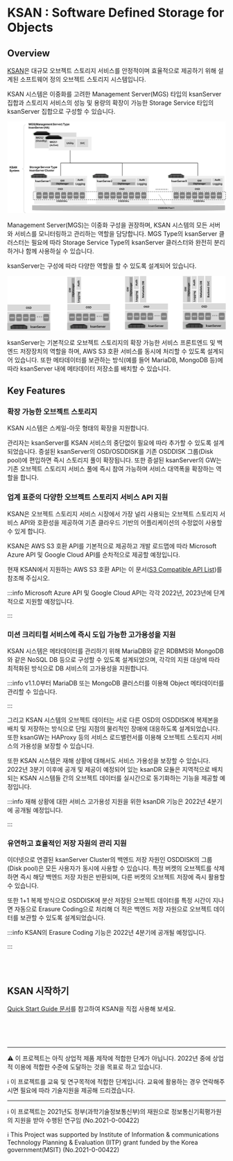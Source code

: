 # KSAN : Software Defined Storage for Objects

## Overview

[KSAN](https://github.com/infinistor/ksan)은 대규모 오브젝트 스토리지 서비스를 안정적이며 효율적으로 제공하기 위해 설계된 소프트웨어 정의 오브젝트 스토리지 시스템입니다.

KSAN 시스템은 이중화를 고려한 Management Server(MGS) 타입의 ksanServer 집합과 스토리지 서비스의 성능 및 용량의 확장이 가능한 Storage Service 타입의 ksanServer 집합으로 구성할 수 있습니다.

![](images/ksansystem_2.png)

Management Server(MGS)는 이중화 구성을 권장하며, KSAN 시스템의 모든 서버와 서비스를 모니터링하고 관리하는 역할을 담당합니다. MGS Type의 ksanServer 클러스터는 필요에 따라 Storage Service Type의 ksanServer 클러스터와 완전히 분리하거나 함께 사용하실 수 있습니다.

ksanServer는 구성에 따라 다양한 역할을 할 수 있도록 설계되어 있습니다.


![](images/ksanserver.png)


ksanServer는 기본적으로 오브젝트 스토리지의 확장 가능한 서비스 프론트엔드 및 백엔드 저장장치의 역할을 하며, AWS S3 호환 서비스를 동시에 처리할 수 있도록 설계되어 있습니다. 또한 메타데이터를 보관하는 방식(예를 들어 MariaDB, MongoDB 등)에 따라 ksanServer 내에 메타데이터 저장소를 배치할 수 있습니다.


## Key Features

### 확장 가능한 오브젝트 스토리지

KSAN 시스템은 스케일-아웃 형태의 확장을 지원합니다.

관리자는 ksanServer를 KSAN 서비스의 중단없이 필요에 따라 추가할 수 있도록 설계되었습니다. 증설된 ksanServer의 OSD/OSDDISK를 기존 OSDDISK 그룹(Disk pool)에 편입하면 즉시 스토리지 풀이 확장됩니다. 또한 증설된 ksanServer의 GW는 기존 오브젝트 스토리지 서비스 풀에 즉시 참여 가능하며 서비스 대역폭을 확장하는 역할을 합니다.


### 업계 표준의 다양한 오브젝트 스토리지 서비스 API 지원

KSAN은 오브젝트 스토리지 서비스 시장에서 가장 널리 사용되는 오브젝트 스토리지 서비스 API와 호환성을 제공하여 기존 클라우드 기반의 어플리케이션의 수정없이 사용할 수 있게 합니다.

KSAN은 AWS S3 호환 API를 기본적으로 제공하고 개발 로드맵에 따라 Microsoft Azure API 및 Google Cloud API를 순차적으로 제공할 예정입니다.

현재 KSAN에서 지원하는 AWS S3 호환 API는 이 문서([S3 Compatible API List](http://vpn.pspace.com:3000/share/d3d24a01-5795-4398-8d90-6c7078efb227/doc/s3-compatible-apis-YQ4FxMK0WO))를 참조해 주십시오.


:::info
Microsoft Azure API 및 Google Cloud API는 각각 2022년, 2023년에 단계적으로 지원할 예정입니다.

:::


### 미션 크리티컬 서비스에 즉시 도입 가능한 고가용성을 지원

KSAN 시스템은 메타데이터를 관리하기 위해 MariaDB와 같은 RDBMS와 MongoDB와 같은 NoSQL DB 등으로 구성할 수 있도록 설계되었으며, 각각의 지원 대상에 따라 최적화된 방식으로 DB 서비스의 고가용성을 지원합니다.


:::info
v1.1.0부터 MariaDB 또는 MongoDB 클러스터를 이용해 Object 메타데이터를 관리할 수 있습니다.

:::

그리고 KSAN 시스템의 오브젝트 데이터는 서로 다른 OSD의 OSDDISK에 복제본을 배치 및 저장하는 방식으로 단일 지점의 물리적인 장애에 대응하도록 설계되었습니다. 또한 ksanGW는 HAProxy 등의 서비스 로드밸런서를 이용해 오브젝트 스토리지 서비스의 가용성을 보장할 수 있습니다.

또한 KSAN 시스템은 재해 상황에 대해서도 서비스 가용성을 보장할 수 있습니다. 2022년 3분기 이후에 공개 및 제공이 예정되어 있는 ksanDR 모듈은 지역적으로 배치되는 KSAN 시스템들 간의 오브젝트 데이터를 실시간으로 동기화하는 기능을 제공할 예정입니다.


:::info
재해 상황에 대한 서비스 고가용성 지원을 위한 ksanDR 기능은 2022년 4분기에 공개될 예정입니다.

:::


### 유연하고 효율적인 저장 자원의 관리 지원

이더넷으로 연결된 ksanServer Cluster의 백엔드 저장 자원인 OSDDISK의 그룹(Disk pool)은 모든 사용자가 동시에 사용할 수 있습니다. 특정 버켓의 오브젝트를 삭제하면 즉시 해당 백엔드 저장 자원은 반환되며, 다른 버켓의 오브젝트 저장에 즉시 활용할 수 있습니다.

또한 1+1 복제 방식으로 OSDDISK에 분산 저장된 오브젝트 데이터를 특정 시간이 지나면 자동으로 Erasure Coding으로 처리해 더 적은 백엔드 저장 자원으로 오브젝트 데이터를 보관할 수 있도록 설계되었습니다.


:::info
KSAN의 Erasure Coding 기능은 2022년 4분기에 공개될 예정입니다.

:::

<br><br>

## KSAN 시작하기

[Quick Start Guide 문서](docs/QUICKSTART.md)를 참고하여 KSAN을 직접 사용해 보세요.


<br><br><br>

---

⚠️ 이 프로젝트는 아직 상업적 제품 제작에 적합한 단계가 아닙니다. 2022년 중에 상업적 이용에 적합한 수준에 도달하는 것을 목표로 하고 있습니다.

ℹ️ 이 프로젝트를 교육 및 연구목적에 적합한 단계입니다. 교육에 활용하는 경우 연락해주시면 필요에 따라 기술지원을 제공해 드리겠습니다.

---

ℹ️ 이 프로젝트는 2021년도 정부(과학기술정보통신부)의 재원으로 정보통신기획평가원의 지원을 받아 수행된 연구임 (No.2021-0-00422)

ℹ️ This Project was supported by Institute of Information & communications Technology Planning & Evaluation (IITP) grant funded by the Korea government(MSIT) (No.2021-0-00422)
